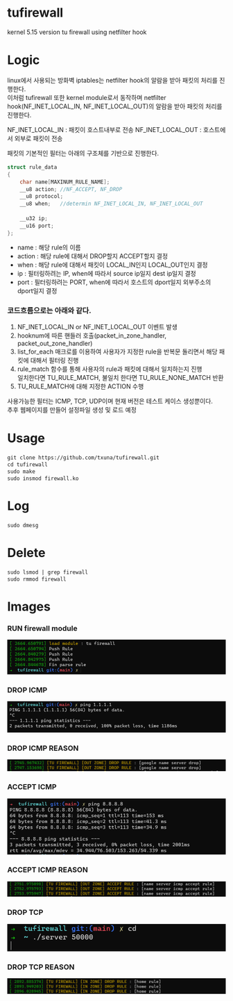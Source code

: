 # tufirewall
kernel 5.15 version tu firewall using netfilter hook  

# Logic
linux에서 사용되는 방화벽 iptables는 netfilter hook의 알람을 받아 패킷의 처리를 진행한다.  
이처럼 tufirewall 또한 kernel module로서 동작하며 netfilter hook(NF_INET_LOCAL_IN, NF_INET_LOCAL_OUT)의 알람을 받아 패킷의 처리를 진행한다.

NF_INET_LOCAL_IN : 패킷이 호스트내부로 전송 
NF_INET_LOCAL_OUT : 호스트에서 외부로 패킷이 전송 

패킷의 기본적인 필터는 아래의 구조체를 기반으로 진행한다. 
```C
struct rule_data
{
	char name[MAXINUM_RULE_NAME];
	__u8 action; //NF_ACCEPT, NF_DROP
	__u8 protocol; 
	__u8 when;   //determin NF_INET_LOCAL_IN, NF_INET_LOCAL_OUT

	__u32 ip;
	__u16 port;
};
```
- name : 해당 rule의 이름  
- action : 해당 rule에 대해서 DROP할지 ACCEPT할지 결정  
- when : 해당 rule에 대해서 패킷이 LOCAL_IN인지 LOCAL_OUT인지 결정  
- ip : 필터링하려는 IP, when에 따라서 source ip일지 dest ip일지 결정  
- port : 필터링하려는 PORT, when에 따라서 호스트의 dport일지 외부주소의 dport일지 결정  


### 코드흐름으로는 아래와 같다.  
1. NF_INET_LOCAL_IN or NF_INET_LOCAL_OUT 이벤트 발생 
2. hooknum에 따른 핸들러 호출(packet_in_zone_handler, packet_out_zone_handler)
3. list_for_each 매크로를 이용하여 사용자가 지정한 rule을 반복문 돌리면서 해당 패킷에 대해서 필터링 진행 
4. rule_match 함수를 통해 사용자의 rule과 패킷에 대해서 일치하는지 진행  
일치한다면 TU_RULE_MATCH, 불일치 한다면 TU_RULE_NONE_MATCH 반환 
5. TU_RULE_MATCH에 대해 지정한 ACTION 수행  


사용가능한 필터는 ICMP, TCP, UDP이며 현재 버전은 테스트 케이스 생성뿐이다.  
추후 웹페이지를 만들어 설정파일 생성 및 로드 예정

# Usage
```Shell
git clone https://github.com/txuna/tufirewall.git 
cd tufirewall 
sudo make 
sudo insmod firewall.ko 
```

# Log 
```Shell
sudo dmesg
```

# Delete
```Shell
sudo lsmod | grep firewall
sudo rmmod firewall
```

# Images
### RUN firewall module 
![run](./images/firewall_start.png)

### DROP ICMP 
![block_icmp](./images/firewall_block_icmp.png)

### DROP ICMP REASON
![block_icmp_content](./images/firewall_drop_icmp_content.png)

### ACCEPT ICMP
![allow_icmp](./images/firewall_allow_icmp.png)

### ACCEPT ICMP REASON 
![allow_icmp_content](./images/firewall_allow_icmp_content.png)

### DROP TCP 
![block_tcp](./images/firewalL_run_tcp.png)

### DROP TCP REASON
![block_tcp_content](./images/firewall_drop_tcp_content.png)